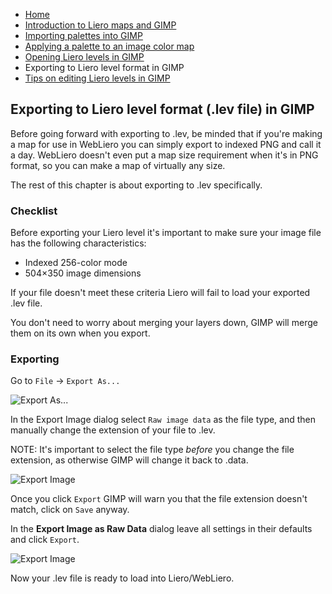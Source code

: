 * [Home](/README.md)
* [Introduction to Liero maps and GIMP](/doc/introduction.md)
* [Importing palettes into GIMP](/doc/import_palettes.md)
* [Applying a palette to an image color map](/doc/set_color_map.md)
* [Opening Liero levels in GIMP](/doc/open_lev_file.md)
* Exporting to Liero level format in GIMP
* [Tips on editing Liero levels in GIMP](/doc/editing_tips.md)

## Exporting to Liero level format (.lev file) in GIMP

Before going forward with exporting to .lev, be minded that if you're making
a map for use in WebLiero you can simply export to indexed PNG and call it a
day.
WebLiero doesn't even put a map size requirement when it's in PNG format, so
you can make a map of virtually any size.

The rest of this chapter is about exporting to .lev specifically.

### Checklist

Before exporting your Liero level it's important to make sure your image file
has the following characteristics:

* Indexed 256-color mode
* 504&times;350 image dimensions

If your file doesn't meet these criteria Liero will fail to load your exported
.lev file.

You don't need to worry about merging your layers down, GIMP will merge them on
its own when you export.

### Exporting

Go to `File` → `Export As...`

![Export As...](/screenshots/export-as-menu.png)

In the Export Image dialog select `Raw image data` as the file type, and then
manually change the extension of your file to .lev.

NOTE: It's important to select the file type *before* you change the file
extension, as otherwise GIMP will change it back to .data.

![Export Image](/screenshots/export-dialog.png)

Once you click `Export` GIMP will warn you that the file extension doesn't
match, click on `Save` anyway.

In the **Export Image as Raw Data** dialog leave all settings in their defaults
and click `Export`.

![Export Image](/screenshots/export-as-raw-dialog.png)

Now your .lev file is ready to load into Liero/WebLiero.
